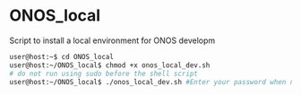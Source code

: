 # ONOS_local
Script to install a local environment for ONOS developm

```bash
user@host:~$ cd ONOS_local
user@host:~/ONOS_local$ chmod +x onos_local_dev.sh
# do not run using sudo before the shell script
user@host:~/ONOS_local$ ./onos_local_dev.sh #Enter your password when needed, hopefully will only be once but might be more times
```
